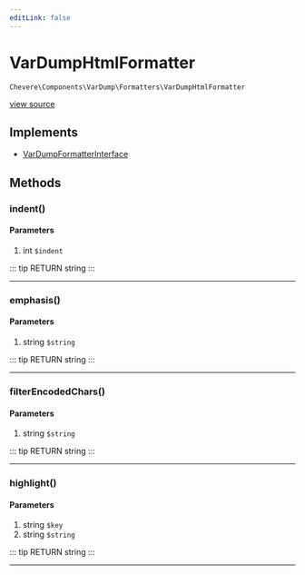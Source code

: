```yaml
---
editLink: false
---
```


# VarDumpHtmlFormatter

`Chevere\Components\VarDump\Formatters\VarDumpHtmlFormatter`

[view source](https://github.com/chevere/chevere/blob/master/src/Chevere/Components/VarDump/Formatters/VarDumpHtmlFormatter.php)

## Implements

- [VarDumpFormatterInterface](../../../Interfaces/VarDump/VarDumpFormatterInterface.md)

## Methods

### indent()

#### Parameters

1. int `$indent`

::: tip RETURN
string
:::

---

### emphasis()

#### Parameters

1. string `$string`

::: tip RETURN
string
:::

---

### filterEncodedChars()

#### Parameters

1. string `$string`

::: tip RETURN
string
:::

---

### highlight()

#### Parameters

1. string `$key`
2. string `$string`

::: tip RETURN
string
:::

---
